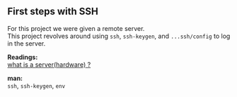 ## First steps with SSH

For this project we were given a remote server.  
This project revolves around using `ssh`, `ssh-keygen`, and `...ssh/config` to log in the server.  

**Readings:**  
[what is a server(hardware) ?]([https://en.wikipedia.org/wiki/Server_(computing)#Hardware_requirement)  

**man:**  
`ssh`, `ssh-keygen`, `env`

